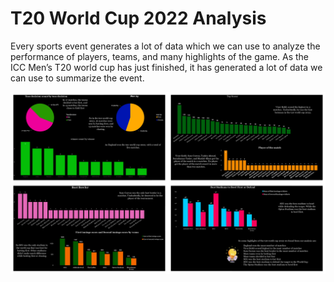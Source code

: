 # T20 World Cup 2022 Analysis


Every sports event generates a lot of data which we can use to analyze the performance of players, teams, and many highlights of the game. As the ICC Men’s T20 world cup has just finished, it has generated a lot of data we can use to summarize the event.

![demo](T20-World-Cup-Analysis.png)

